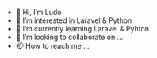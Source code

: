 - 👋 Hi, I’m Ludo
- 👀 I’m interested in Laravel & Python
- 🌱 I’m currently learning Laravel & Pyhton
- 💞️ I’m looking to collaborate on ...
- 📫 How to reach me ...


